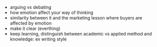 - arguing vs debating
- how emotion affect your way of thinking
- similarity between it and the marketing lesson where buyers are affected by emotion
- make it clear (everthing)
- keep learning, distinguish between academic vs applied method and knowledge: ex writing style
